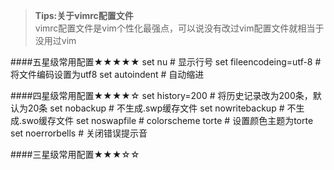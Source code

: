 ><b>Tips:关于vimrc配置文件</b><br>
    vimrc配置文件是vim个性化最强点，可以说没有改过vim配置文件就相当于没用过vim	
 
####五星级常用配置★★★★★
	set nu   # 显示行号
	set fileencodeing=utf-8   #将文件编码设置为utf8
	set autoindent   # 自动缩进

####四星级常用配置★★★★☆
	set history=200  # 将历史记录改为200条，默认为20条
	set nobackup      # 不生成.swp缓存文件
	set nowritebackup # 不生成.swo缓存文件
	set noswapfile    # 
	colorscheme torte # 设置颜色主题为torte
	set noerrorbells  # 关闭错误提示音

####三星级常用配置★★★☆☆

